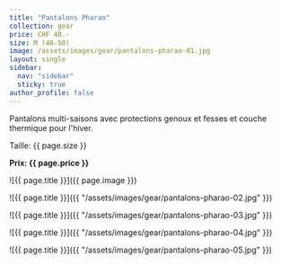 ```yaml
---
title: "Pantalons Pharao"
collection: gear
price: CHF 40.-
size: M (48-50)
image: /assets/images/gear/pantalons-pharao-01.jpg
layout: single
sidebar:
  nav: "sidebar"
  sticky: true
author_profile: false
---
```


Pantalons multi-saisons avec protections genoux et fesses et couche thermique pour l'hiver.

Taille: {{ page.size }}

**Prix: {{ page.price }}**

![{{ page.title }}]({{ page.image }})

![{{ page.title }}]({{ "/assets/images/gear/pantalons-pharao-02.jpg" }})

![{{ page.title }}]({{ "/assets/images/gear/pantalons-pharao-03.jpg" }})

![{{ page.title }}]({{ "/assets/images/gear/pantalons-pharao-04.jpg" }})

![{{ page.title }}]({{ "/assets/images/gear/pantalons-pharao-05.jpg" }})
